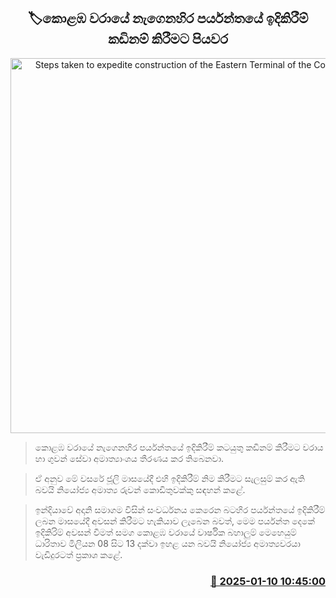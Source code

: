 <p align='center'><b><h2 align='center' title='Steps taken to expedite construction of the Eastern Terminal of the Colombo Port'>🏷කොළඹ වරායේ නැගෙනහිර පර්යන්තයේ ඉදිකිරීම් කඩිනම් කිරීමට පියවර</h2></b></p>
<p align='center'><img src='https://helakuru.sgp1.cdn.digitaloceanspaces.com/esana/images/lib/export[1].jpg' width='600' alt='Steps taken to expedite construction of the Eastern Terminal of the Colombo Port'></p>

> කොළඹ වරායේ නැගෙනහිර පර්යන්තයේ ඉදිකිරීම් කටයුතු කඩිනම් කිරීමට වරාය හා ගුවන් සේවා අමාත්‍යාංශය තීරණය කර තිබෙනවා.

> ඒ අනුව මේ වසරේ ජූලි මාසයේදී එහි ඉදිකිරීම් නිම කිරීමට සැලසුම් කර ඇති බවයි නියෝජ්‍ය අමාත්‍ය රුවන් කොඩිතුවක්කු සඳහන් කළේ.

> ඉන්දියාවේ අදානි සමාගම විසින් සංවර්ධනය කෙරෙන බටහිර පර්යන්තයේ ඉදිකිරීම් ලබන මාසයේදී අවසන් කිරීමට හැකියාව ලැබෙන බවත්, මෙම පර්යන්ත දෙකේ ඉදිකිරිම් අවසන් වීමත් සමග කොළඹ වරායේ වාර්ෂික බහාලුම් මෙහෙයුම් ධාරිතාව මිලියන 08 සිට 13 දක්වා ඉහළ යන බවයි නියෝජ්‍ය අමාත්‍යවරයා වැඩිදුරටත් ප්‍රකාශ කළේ. 



<h3 align='right'><a href='https://www.helakuru.lk/esana/p/106489/'>📅 2025-01-10 10:45:00</a></h3>
